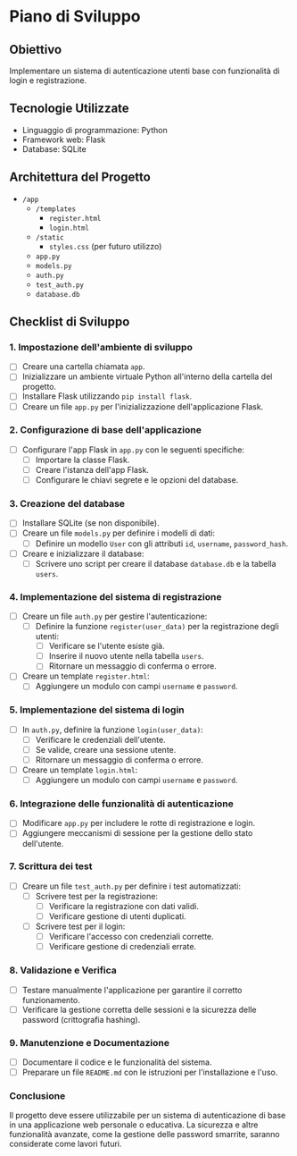 # Piano di Sviluppo

## Obiettivo
Implementare un sistema di autenticazione utenti base con funzionalità di login e registrazione.

## Tecnologie Utilizzate
- Linguaggio di programmazione: Python
- Framework web: Flask
- Database: SQLite

## Architettura del Progetto
- `/app`
  - `/templates`
    - `register.html`
    - `login.html`
  - `/static`
    - `styles.css` (per futuro utilizzo)
  - `app.py`
  - `models.py`
  - `auth.py`
  - `test_auth.py`
  - `database.db`
  
## Checklist di Sviluppo

### 1. Impostazione dell'ambiente di sviluppo
- [ ] Creare una cartella chiamata `app`.
- [ ] Inizializzare un ambiente virtuale Python all'interno della cartella del progetto.
- [ ] Installare Flask utilizzando `pip install flask`.
- [ ] Creare un file `app.py` per l'inizializzazione dell'applicazione Flask.

### 2. Configurazione di base dell'applicazione
- [ ] Configurare l'app Flask in `app.py` con le seguenti specifiche:
  - [ ] Importare la classe Flask.
  - [ ] Creare l'istanza dell'app Flask.
  - [ ] Configurare le chiavi segrete e le opzioni del database.

### 3. Creazione del database
- [ ] Installare SQLite (se non disponibile).
- [ ] Creare un file `models.py` per definire i modelli di dati:
  - [ ] Definire un modello `User` con gli attributi `id`, `username`, `password_hash`.
- [ ] Creare e inizializzare il database:
  - [ ] Scrivere uno script per creare il database `database.db` e la tabella `users`.

### 4. Implementazione del sistema di registrazione
- [ ] Creare un file `auth.py` per gestire l'autenticazione:
  - [ ] Definire la funzione `register(user_data)` per la registrazione degli utenti:
    - [ ] Verificare se l'utente esiste già.
    - [ ] Inserire il nuovo utente nella tabella `users`.
    - [ ] Ritornare un messaggio di conferma o errore.
- [ ] Creare un template `register.html`:
  - [ ] Aggiungere un modulo con campi `username` e `password`.

### 5. Implementazione del sistema di login
- [ ] In `auth.py`, definire la funzione `login(user_data)`:
  - [ ] Verificare le credenziali dell'utente.
  - [ ] Se valide, creare una sessione utente.
  - [ ] Ritornare un messaggio di conferma o errore.
- [ ] Creare un template `login.html`:
  - [ ] Aggiungere un modulo con campi `username` e `password`.

### 6. Integrazione delle funzionalità di autenticazione
- [ ] Modificare `app.py` per includere le rotte di registrazione e login.
- [ ] Aggiungere meccanismi di sessione per la gestione dello stato dell'utente.

### 7. Scrittura dei test
- [ ] Creare un file `test_auth.py` per definire i test automatizzati:
  - [ ] Scrivere test per la registrazione:
    - [ ] Verificare la registrazione con dati validi.
    - [ ] Verificare gestione di utenti duplicati.
  - [ ] Scrivere test per il login:
    - [ ] Verificare l'accesso con credenziali corrette.
    - [ ] Verificare gestione di credenziali errate.

### 8. Validazione e Verifica
- [ ] Testare manualmente l'applicazione per garantire il corretto funzionamento.
- [ ] Verificare la gestione corretta delle sessioni e la sicurezza delle password (crittografia hashing).

### 9. Manutenzione e Documentazione
- [ ] Documentare il codice e le funzionalità del sistema.
- [ ] Preparare un file `README.md` con le istruzioni per l'installazione e l'uso.

### Conclusione
Il progetto deve essere utilizzabile per un sistema di autenticazione di base in una applicazione web personale o educativa. La sicurezza e altre funzionalità avanzate, come la gestione delle password smarrite, saranno considerate come lavori futuri.